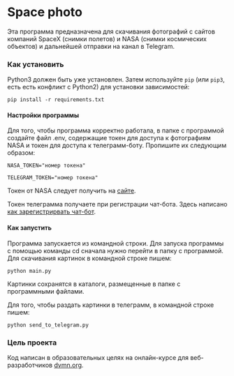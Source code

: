 # Space photo

Эта программа предназначена для скачивания фотографий с сайтов компаний SpaceX (снимки полетов) и NASA (снимки космических объектов)
и дальнейшей отправки на канал в Telegram.

### Как установить

Python3 должен быть уже установлен. 
Затем используйте `pip` (или `pip3`, есть есть конфликт с Python2) для установки зависимостей:
```
pip install -r requirements.txt
```
#### Настройки программы

Для того, чтобы программа корректно работала, в папке с программой создайте файл .env, содержащие токен для доступа к фотографиям NASA и токен для доступа к телеграмм-боту. 
Пропишите их следующим образом:
```
NASA_TOKEN="номер токена"

TELEGRAM_TOKEN="номер токена"
```
Токен от NASA следует получить на [сайте](https://api.nasa.gov/).

Токен телеграмма получаете при регистрации чат-бота. Здесь написано [как зарегистрирвать чат-бот](https://way23.ru/%D1%80%D0%B5%D0%B3%D0%B8%D1%81%D1%82%D1%80%D0%B0%D1%86%D0%B8%D1%8F-%D0%B1%D0%BE%D1%82%D0%B0-%D0%B2-telegram/).

#### Как запустить

Программа запускается из командной строки. Для запуска программы с помощью команды cd сначала нужно перейти в папку с программой. 
Для скачивания картинок в командной строке пишем:
```
python main.py
```
Картинки сохранятся в каталоги, размещенные в папке с программными файлами.

Для того, чтобы раздать картинки в телеграмм, в командной строке пишем:
```
python send_to_telegram.py
```

### Цель проекта

Код написан в образовательных целях на онлайн-курсе для веб-разработчиков [dvmn.org](https://dvmn.org/).
